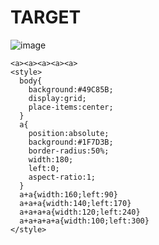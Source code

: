 # TARGET

![image](https://github.com/user-attachments/assets/275eea6e-0ee4-4068-bd4e-6db9aabd3a36)

```
<a><a><a><a><a>
<style>
  body{
    background:#49C85B;
    display:grid;
    place-items:center;
  }
  a{
    position:absolute;
    background:#1F7D3B;
    border-radius:50%;
    width:180;
    left:0;
    aspect-ratio:1;
  }
  a+a{width:160;left:90}
  a+a+a{width:140;left:170}
  a+a+a+a{width:120;left:240}
  a+a+a+a+a{width:100;left:300}
</style>
```
